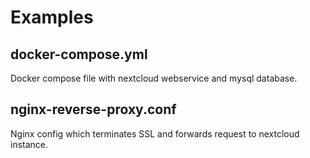 # Examples
## docker-compose.yml
Docker compose file with nextcloud webservice and mysql database.

## nginx-reverse-proxy.conf
Nginx config which terminates SSL and forwards request to nextcloud instance.
